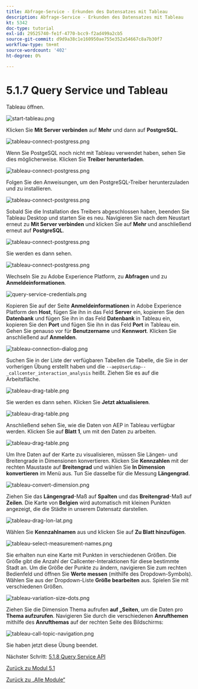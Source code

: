 ```yaml
---
title: Abfrage-Service - Erkunden des Datensatzes mit Tableau
description: Abfrage-Service - Erkunden des Datensatzes mit Tableau
kt: 5342
doc-type: tutorial
exl-id: 29525740-fe1f-4770-bcc9-f2ad499a2cb5
source-git-commit: d9d9a38c1e160950ae755e352a54667c8a7b30f7
workflow-type: tm+mt
source-wordcount: '402'
ht-degree: 0%

---
```


# 5.1.7 Query Service und Tableau

Tableau öffnen.

![start-tableau.png](./images/starttableau.png)

Klicken Sie **Mit Server verbinden** auf **Mehr** und dann auf **PostgreSQL**.

![tableau-connect-postgress.png](./images/tableauconnectpostgress.png)

Wenn Sie PostgeSQL noch nicht mit Tableau verwendet haben, sehen Sie dies möglicherweise. Klicken Sie **Treiber herunterladen**.

![tableau-connect-postgress.png](./images/tableauconnectpostgress1.png)

Folgen Sie den Anweisungen, um den PostgreSQL-Treiber herunterzuladen und zu installieren.

![tableau-connect-postgress.png](./images/tableauconnectpostgress2.png)

Sobald Sie die Installation des Treibers abgeschlossen haben, beenden Sie Tableau Desktop und starten Sie es neu. Navigieren Sie nach dem Neustart erneut zu **Mit Server verbinden** und klicken Sie auf **Mehr** und anschließend erneut auf **PostgreSQL**.

![tableau-connect-postgress.png](./images/tableauconnectpostgress.png)

Sie werden es dann sehen.

![tableau-connect-postgress.png](./images/tableauconnectpostgress3.png)

Wechseln Sie zu Adobe Experience Platform, zu **Abfragen** und zu **Anmeldeinformationen**.

![query-service-credentials.png](./images/queryservicecredentials.png)

Kopieren Sie auf der Seite **Anmeldeinformationen** in Adobe Experience Platform den **Host**, fügen Sie ihn in das Feld **Server** ein, kopieren Sie den **Datenbank** und fügen Sie ihn in das Feld **Datenbank** in Tableau ein, kopieren Sie den **Port** und fügen Sie ihn in das Feld **Port** in Tableau ein. Gehen Sie genauso vor für **Benutzername** und **Kennwort**. Klicken Sie anschließend auf **Anmelden**.

![tableau-connection-dialog.png](./images/tableauconnectiondialog.png)

Suchen Sie in der Liste der verfügbaren Tabellen die Tabelle, die Sie in der vorherigen Übung erstellt haben und die `--aepUserLdap--_callcenter_interaction_analysis` heißt. Ziehen Sie es auf die Arbeitsfläche.

![tableau-drag-table.png](./images/tableaudragtable.png)

Sie werden es dann sehen. Klicken Sie **Jetzt aktualisieren**.

![tableau-drag-table.png](./images/tableaudragtable1.png)

Anschließend sehen Sie, wie die Daten von AEP in Tableau verfügbar werden. Klicken Sie auf **Blatt 1**, um mit den Daten zu arbeiten.

![tableau-drag-table.png](./images/tableaudragtable2.png)

Um Ihre Daten auf der Karte zu visualisieren, müssen Sie Längen- und Breitengrade in Dimensionen konvertieren. Klicken Sie **Kennzahlen** mit der rechten Maustaste auf **Breitengrad** und wählen Sie **In Dimension konvertieren** im Menü aus. Tun Sie dasselbe für die Messung **Längengrad**.

![tableau-convert-dimension.png](./images/tableauconvertdimension.png)

Ziehen Sie das **Längengrad**-Maß auf **Spalten** und das **Breitengrad**-Maß auf **Zeilen**. Die Karte von **Belgien** wird automatisch mit kleinen Punkten angezeigt, die die Städte in unserem Datensatz darstellen.

![tableau-drag-lon-lat.png](./images/tableaudraglonlat.png)

Wählen Sie **Kennzahlnamen** aus und klicken Sie auf **Zu Blatt hinzufügen**.

![tableau-select-measurement-names.png](./images/selectmeasurenames.png)

Sie erhalten nun eine Karte mit Punkten in verschiedenen Größen. Die Größe gibt die Anzahl der Callcenter-Interaktionen für diese bestimmte Stadt an. Um die Größe der Punkte zu ändern, navigieren Sie zum rechten Bedienfeld und öffnen Sie **Werte messen** (mithilfe des Dropdown-Symbols). Wählen Sie aus der Dropdown-Liste **Größe bearbeiten** aus. Spielen Sie mit verschiedenen Größen.

![tableau-variation-size-dots.png](./images/tableauvarysizedots.png)

Ziehen Sie die Dimension **&#x200B;**&#x200B;Thema aufrufen **auf „Seiten**, um die Daten pro **Thema aufzurufen**. Navigieren Sie durch die verschiedenen **Anrufthemen** mithilfe des **Anrufthemas** auf der rechten Seite des Bildschirms:

![tableau-call-topic-navigation.png](./images/tableaucalltopicnavigation.png)

Sie haben jetzt diese Übung beendet.

Nächster Schritt: [5.1.8 Query Service API](./ex8.md)

[Zurück zu Modul 5.1](./query-service.md)

[Zurück zu „Alle Module“](../../../overview.md)
